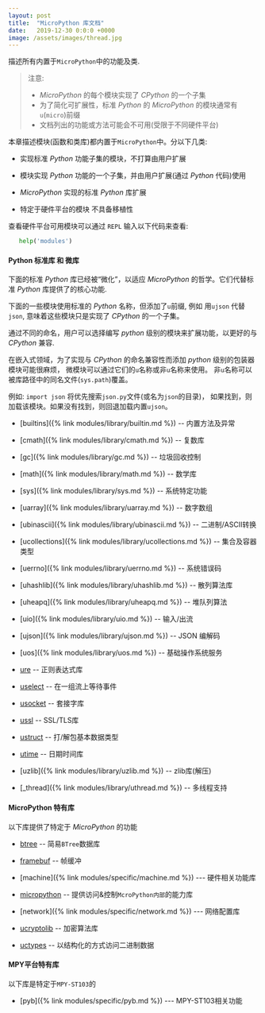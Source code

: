 ```yaml
---
layout: post
title:  "MicroPython 库文档"
date:   2019-12-30 0:0:0 +0000
image: /assets/images/thread.jpg
---
```


描述所有内置于`MicroPython`中的功能及类.


> 注意:
> - _MicroPython_ 的每个模块实现了 _CPython_ 的一个子集
> - 为了简化可扩展性，标准 _Python_ 的 _MicroPython_ 的模块通常有`u`(`micro`)前缀
> -  文档列出的功能或方法可能会不可用(受限于不同硬件平台)

本章描述模块(函数和类库)都内置于`MicroPython`中。分以下几类:

- 实现标准 _Python_ 功能子集的模块，不打算由用户扩展

- 模块实现 _Python_ 功能的一个子集，并由用户扩展(通过 _Python_ 代码)使用

- _MicroPython_ 实现的标准 _Python_ 库扩展

- 特定于硬件平台的模块 不具备移植性

查看硬件平台可用模块可以通过 `REPL` 输入以下代码来查看:
```py
   help('modules')
```

#### Python 标准库 和 微库

下面的标准 _Python_ 库已经被“微化”，以适应 _MicroPython_ 的哲学。它们代替标准 _Python_ 库提供了的核心功能.

下面的一些模块使用标准的 _Python_ 名称，但添加了`u`前缀, 例如 用`ujson` 代替 `json`, 
意味着这些模块只是实现了 _CPython_ 的一个子集。

通过不同的命名，用户可以选择编写 _python_ 级别的模块来扩展功能，以更好的与 _CPython_ 兼容.

在嵌入式领域，为了实现与 _CPython_ 的命名兼容性而添加 _python_ 级别的包装器模块可能很麻烦，
微模块可以通过它们的`u`名称或非`u`名称来使用。
非`u`名称可以被库路径中的同名文件(`sys.path`)覆盖。

例如: `import json` 将优先搜索`json.py`文件(或名为`json`的目录)，
如果找到，则加载该模块。如果没有找到，则回退加载内置`ujson`。

- [builtins]({% link modules/library/builtin.md %}) -- 内置方法及异常

- [cmath]({% link modules/library/cmath.md %}) -- 复数库

- [gc]({% link modules/library/gc.md %}) -- 垃圾回收控制

- [math]({% link modules/library/math.md %}) -- 数学库

- [sys]({% link modules/library/sys.md %}) -- 系统特定功能

- [uarray]({% link modules/library/uarray.md %}) -- 数字数组

- [ubinascii]({% link modules/library/ubinascii.md %}) -- 二进制/ASCII转换

- [ucollections]({% link modules/library/ucollections.md %}) -- 集合及容器类型

- [uerrno]({% link modules/library/uerrno.md %}) -- 系统错误码

- [uhashlib]({% link modules/library/uhashlib.md %}) -- 散列算法库

- [uheapq]({% link modules/library/uheapq.md %}) -- 堆队列算法

- [uio]({% link modules/library/uio.md %}) -- 输入/出流

- [ujson]({% link modules/library/ujson.md %}) -- JSON 编解码

- [uos]({% link modules/library/uos.md %}) -- 基础操作系统服务

- [ure](http://docs.micropython.org/en/latest/library/ure.html) -- 正则表达式库

- [uselect](http://docs.micropython.org/en/latest/library/uselect.html) -- 在一组流上等待事件

- [usocket](http://docs.micropython.org/en/latest/library/usocket.html) -- 套接字库

- [ussl](http://docs.micropython.org/en/latest/library/ussl.html) -- SSL/TLS库

- [ustruct](http://docs.micropython.org/en/latest/library/ustruct.html) -- 打/解包基本数据类型

- [utime](http://docs.micropython.org/en/latest/library/utime.html) -- 日期时间库

- [uzlib]({% link modules/library/uzlib.md %}) -- zlib库(解压)

- [_thread]({% link modules/library/uthread.md %}) -- 多线程支持


#### MicroPython 特有库

以下库提供了特定于 _MicroPython_ 的功能

* [btree](http://docs.micropython.org/en/latest/library/btree.html) -- 简易`BTree`数据库

* [framebuf](http://docs.micropython.org/en/latest/library/framebuf.html) -- 帧缓冲

* [machine]({% link modules/specific/machine.md %}) --- 硬件相关功能库

* [micropython](http://docs.micropython.org/en/latest/library/micropython.html) -- 提供访问&控制`McroPython内部`的能力库

* [network]({% link modules/specific/network.md %}) --- 网络配置库

* [ucryptolib](http://docs.micropython.org/en/latest/library/ucryptolib.html) -- 加密算法库

* [uctypes](http://docs.micropython.org/en/latest/library/uctypes.html) -- 以结构化的方式访问二进制数据

#### MPY平台特有库

以下库是特定于`MPY-ST103`的

- [pyb]({% link modules/specific/pyb.md %}) --- MPY-ST103相关功能

